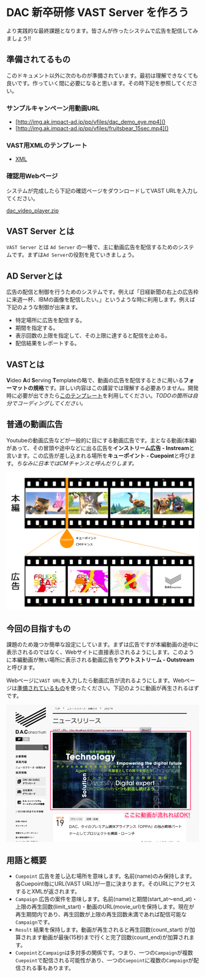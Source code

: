 # DAC 新卒研修 VAST Server を作ろう
より実践的な最終課題となります。皆さんが作ったシステムで広告を配信してみましょう!!

## 準備されてるもの
このドキュメント以外に次のものが準備されています。最初は理解できなくても良いです。作っていく間に必要になると思います。その時下記を参照してください。

### サンプルキャンペーン用動画URL
* [http://img.ak.impact-ad.jp/pp/vfiles/dac_demo_eye.mp4]()
* [http://img.ak.impact-ad.jp/pp/vfiles/fruitsbear_15sec.mp4]()

### VAST用XMLのテンプレート
* [XML](https://github.com/kuro-daei/dac_vast/blob/master/app/views/campaigns/index.xml.erb)

### 確認用Webページ
システムが完成したら下記の確認ページをダウンロードしてVAST URLを入力してください。

[dac\_video\_player.zip](doc/images/dac_video_player.zip)


## VAST Server とは
`VAST Server` とは `Ad Server` の一種で、主に動画広告を配信するためのシステムです。まずは`Ad Server`の役割を見ていきましょう。

## AD Serverとは
広告の配信と制御を行うためのシステムです。例えば「日経新聞の右上の広告枠に来週一杯、IBMの画像を配信したい。」というような時に利用します。例えば下記のような制御が出来ます。

* 特定場所に広告を配信する。
* 期間を指定する。
* 表示回数の上限を指定して、その上限に達すると配信を止める。
* 配信結果をレポートする。

## VASTとは
**V**ideo **A**d **S**erving **T**emplateの略で、動画の広告を配信するときに用いる**フォーマットの規格**です。詳しい内容はこの講習では理解する必要ありません。開発時に必要が出てきたら[このテンプレート](https://github.com/kuro-daei/dac_vast/blob/master/app/views/campaigns/index.xml.erb)を利用してください。*TODOの箇所は自分でコーディングしてください。*

## 普通の動画広告
Youtubeの動画広告などが一般的に目にする動画広告です。主となる動画(本編)があって、その冒頭や途中などに出る広告を**インストリーム広告 - Instream**と言います。この広告が差し込まれる場所を**キューポイント - Cuepoint**と呼びます。*ちなみに日本ではCMチャンスと呼んだりします。*

![](doc/images/cuepoint.png)

## 今回の目指すもの
課題のため幾つか簡単な設定にしています。まずは広告ですが本編動画の途中に表示されるのではなく、Webサイトに直接表示されるようにします。このように本編動画が無い場所に表示される動画広告を**アウトストリーム - Outstream**と呼びます。

Webページに`VAST URL`を入力したら動画広告が流れるようにします。Webページは[準備されているもの](doc/images/dac_video_player.zip)を使ったください。下記のように動画が再生されるはずです。

![](doc/images/success_sample.png)

## 用語と概要
* `Cuepoint` 広告を差し込む場所を意味します。名前(name)のみ保持します。各Cuepoint毎にURL(VAST URL)が一意に決まります。そのURLにアクセスするとXMLが返されます。
* `Campaign` 広告の案件を意味します。名前(name)と期間(start\_at〜end\_at)・上限の再生回数(limit\_start)・動画のURL(movie_url)を保持します。現在が再生期間内であり、再生回数が上限の再生回数未満であれば配信可能な`Campaign`です。
* `Result` 結果を保持します。動画が再生されると再生回数(count\_start) が加算されます動画が最後(15秒)まで行くと完了回数(count\_end)が加算されます。
* `Cuepoint`と`Campaign`は多対多の関係です。つまり、一つの`Campaign`が複数`Cuepoint`で配信される可能性があり、一つの`Cuepoint`に複数の`Campaign`が配信される事もあります。
 
